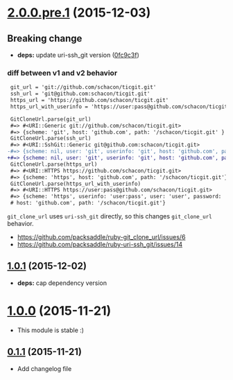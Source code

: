 <a name="2.0.0.pre.1"></a>
# [2.0.0.pre.1](https://github.com/packsaddle/ruby-git_clone_url/compare/v1.0.1...v2.0.0.pre.1) (2015-12-03)


## Breaking change

* **deps:** update uri-ssh_git version ([0fc9c3f](https://github.com/packsaddle/ruby-git_clone_url/commit/0fc9c3f))


### diff between v1 and v2 behavior

```diff
 git_url = 'git://github.com/schacon/ticgit.git'
 ssh_url = 'git@github.com:schacon/ticgit.git'
 https_url = 'https://github.com/schacon/ticgit.git'
 https_url_with_userinfo = 'https://user:pass@github.com/schacon/ticgit.git'

 GitCloneUrl.parse(git_url)
 #=> #<URI::Generic git://github.com/schacon/ticgit.git>
 #=> {scheme: 'git', host: 'github.com', path: '/schacon/ticgit.git' }
 GitCloneUrl.parse(ssh_url)
 #=> #<URI::SshGit::Generic git@github.com:schacon/ticgit.git>
-#=> {scheme: nil, user: 'git', userinfo: 'git', host: 'github.com', path: '/schacon/ticgit.git' }
+#=> {scheme: nil, user: 'git', userinfo: 'git', host: 'github.com', path: 'schacon/ticgit.git' }
 GitCloneUrl.parse(https_url)
 #=> #<URI::HTTPS https://github.com/schacon/ticgit.git>
 #=> {scheme: 'https', host: 'github.com', path: '/schacon/ticgit.git'}
 GitCloneUrl.parse(https_url_with_userinfo)
 #=> #<URI::HTTPS https://user:pass@github.com/schacon/ticgit.git>
 #=> {scheme: 'https', userinfo: 'user:pass', user: 'user', password: 'pass',
 # host: 'github.com', path: '/schacon/ticgit.git'}
```

`git_clone_url` uses `uri-ssh_git` directly, so this changes `git_clone_url`
behavior.

* https://github.com/packsaddle/ruby-git_clone_url/issues/6
* https://github.com/packsaddle/ruby-uri-ssh_git/issues/14



<a name="1.0.1"></a>
## [1.0.1](https://github.com/packsaddle/ruby-git_clone_url/compare/v1.0.0...v1.0.1) (2015-12-02)

* **deps:** cap dependency version


<a name="1.0.0"></a>
# [1.0.0](https://github.com/packsaddle/ruby-git_clone_url/compare/v0.1.1...v1.0.0) (2015-11-21)

* This module is stable :)


<a name="0.1.1"></a>
## [0.1.1](https://github.com/packsaddle/ruby-git_clone_url/compare/v0.1.0...v0.1.1) (2015-11-21)

* Add changelog file
